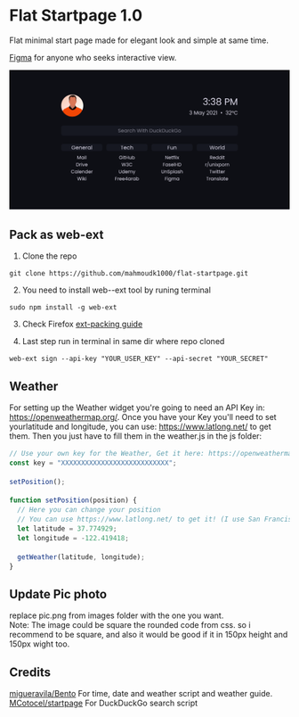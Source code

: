 # Flat Startpage 1.0

Flat minimal start page made for elegant look and simple at same time.


[Figma](https://www.figma.com/file/pwdpYP5Mgg5CUtineWNqMJ/StartPage?node-id=0%3A3) for anyone who seeks interactive view.


![Flat startpage look!](/screen.png)

## Pack as web-ext
1.  Clone the repo
```
git clone https://github.com/mahmoudk1000/flat-startpage.git
```

2.  You need to install web--ext tool by runing terminal<br>
```
sudo npm install -g web-ext
```

3.  Check Firefox [ext-packing guide](https://extensionworkshop.com/)<br>

4. Last step run in terminal in same dir where repo cloned
```
web-ext sign --api-key "YOUR_USER_KEY" --api-secret "YOUR_SECRET"
```

## Weather
For setting up the Weather widget you're going to need an API Key in: https://openweathermap.org/. Once you have your Key you'll need to set yourlatitude and longitude, you can use: https://www.latlong.net/ to get them. Then you just have to fill them in the weather.js in the js folder:
```js
// Use your own key for the Weather, Get it here: https://openweathermap.org/
const key = "XXXXXXXXXXXXXXXXXXXXXXXXXXX";

setPosition();

function setPosition(position) {
  // Here you can change your position
  // You can use https://www.latlong.net/ to get it! (I use San Francisco as an example)
  let latitude = 37.774929;
  let longitude = -122.419418;

  getWeather(latitude, longitude);
}
```

## Update Pic photo
replace pic.png from images folder with the one you want.<br>
Note: The image could be square the rounded code from css. so i recommend to be square,
and also it would be good if it in 150px height and 150px wight too.

## Credits

[migueravila/Bento](https://github.com/migueravila/Bento) For time, date and weather script and weather guide.<br>
[MCotocel/startpage](https://github.com/MCotocel/startpage) For DuckDuckGo search script
